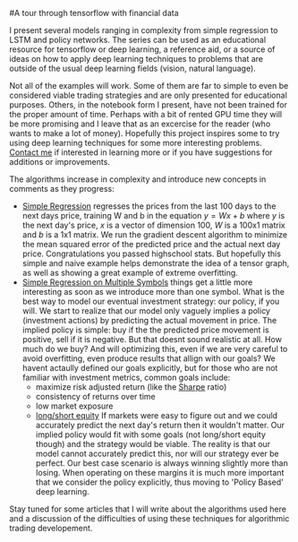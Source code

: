 #A tour through tensorflow with financial data

I present several models ranging in complexity from simple regression to LSTM and policy networks. The series can be used as an educational resource for tensorflow or deep learning, a reference aid, or a source of ideas on how to apply deep learning techniques to problems that are outside of the usual deep learning fields (vision, natural language).

Not all of the examples will work. Some of them are far to simple to even be considered viable trading strategies and are only presented for educational purposes. Others, in the notebook form I present, have not been trained for the proper amount of time. Perhaps with a bit of rented GPU time they will be more promising and I leave that as an excercise for the reader (who wants to make a lot of money). Hopefully this project inspires some to try using deep learning techniques for some more interesting problems. [Contact me](<ljrconnell@gmail.com>) if interested in learning more or if you have suggestions for additions or improvements. 

The algorithms increase in complexity and introduce new concepts in comments as they progress:
* [Simple Regression][1] regresses the prices from the last 100 days to the next days price, training W and b in the equation $y = Wx + b$ where $y$ is the next day's price, $x$ is a vector of dimension 100, $W$ is a 100x1 matrix and $b$ is a 1x1 matrix. We run the gradient descent algorithm to minimize the mean squared error of the predicted price and the actual next day price. Congratulations you passed highschool stats. But hopefully this simple and naive example helps demonstrate the idea of a tensor graph, as well as showing a great example of extreme overfitting. 
* [Simple Regression on Multiple Symbols][2] things get a little more interesting as soon as we introduce more than one symbol. What is the best way to model our eventual investment strategy: our policy, if you will. We start to realize that our model only vaguely implies a policy (investment actions) by predicting the actual movement in price. The implied policy is simple: buy if the the predicted price movement is positive, sell if it is negative. But that doesnt sound realistic at all. How much do we buy? And will optimizing this, even if we are very careful to avoid overfitting, even produce results that allign with our goals? We havent actaully defined our goals explicitly, but for those who are not familiar with investment metrics, common goals include:
    + maximize risk adjusted return (like the [Sharpe](https://en.wikipedia.org/wiki/Sharpe_ratio) ratio)
    + consistency of returns over time
    + low market exposure
    + [long/short equity](http://www.investopedia.com/terms/l/long-shortequity.asp)
If markets were easy to figure out and we could accurately predict the next day's return then it wouldn't matter. Our implied policy would fit with some goals (not long/short equity though) and the strategy would be viable. The reality is that our model cannot accurately predict this, nor will our strategy ever be perfect. Our best case scenario is always winning slightly more than losing. When operating on these margins it is much more important that we consider the policy explicitly, thus moving to 'Policy Based' deep learning. 


Stay tuned for some articles that I will write about the algorithms used here and a discussion of the difficulties of using these techniques for algorithmic trading developement.  

[1]: ../blob/master/notebooks/singlestock_regresion_(1).ipynb
[2]: ../blob/master/notebooks/multistock_regresion_(2).ipynb
